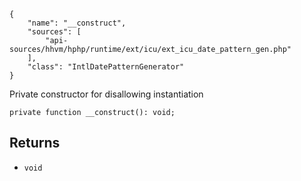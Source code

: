 ``` yamlmeta
{
    "name": "__construct",
    "sources": [
        "api-sources/hhvm/hphp/runtime/ext/icu/ext_icu_date_pattern_gen.php"
    ],
    "class": "IntlDatePatternGenerator"
}
```




Private constructor for disallowing instantiation







``` Hack
private function __construct(): void;
```




## Returns




+ ` void `
<!-- HHAPIDOC -->
